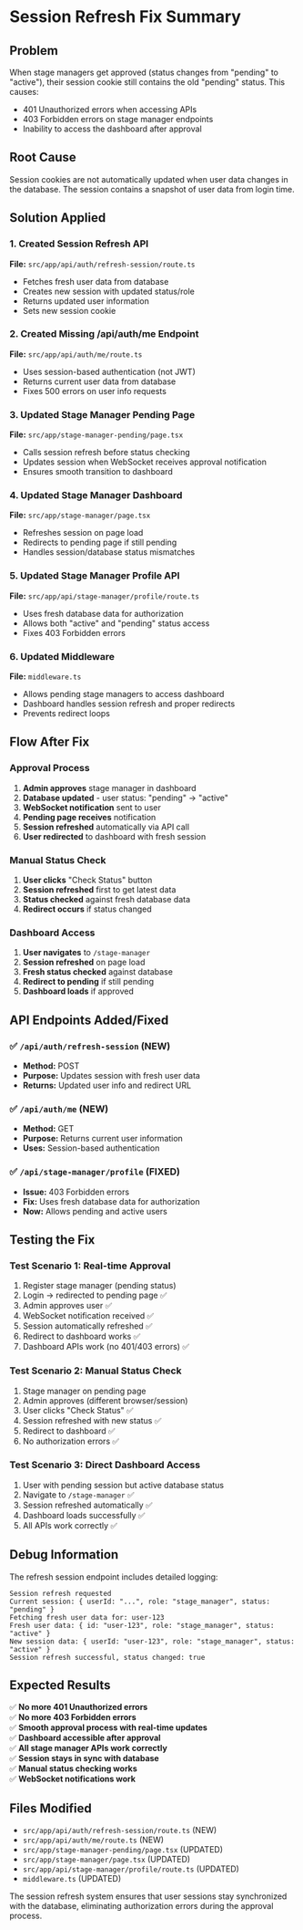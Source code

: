 # Session Refresh Fix Summary

## Problem

When stage managers get approved (status changes from "pending" to "active"), their session cookie still contains the old "pending" status. This causes:

-   401 Unauthorized errors when accessing APIs
-   403 Forbidden errors on stage manager endpoints
-   Inability to access the dashboard after approval

## Root Cause

Session cookies are not automatically updated when user data changes in the database. The session contains a snapshot of user data from login time.

## Solution Applied

### 1. Created Session Refresh API

**File:** `src/app/api/auth/refresh-session/route.ts`

-   Fetches fresh user data from database
-   Creates new session with updated status/role
-   Returns updated user information
-   Sets new session cookie

### 2. Created Missing /api/auth/me Endpoint

**File:** `src/app/api/auth/me/route.ts`

-   Uses session-based authentication (not JWT)
-   Returns current user data from database
-   Fixes 500 errors on user info requests

### 3. Updated Stage Manager Pending Page

**File:** `src/app/stage-manager-pending/page.tsx`

-   Calls session refresh before status checking
-   Updates session when WebSocket receives approval notification
-   Ensures smooth transition to dashboard

### 4. Updated Stage Manager Dashboard

**File:** `src/app/stage-manager/page.tsx`

-   Refreshes session on page load
-   Redirects to pending page if still pending
-   Handles session/database status mismatches

### 5. Updated Stage Manager Profile API

**File:** `src/app/api/stage-manager/profile/route.ts`

-   Uses fresh database data for authorization
-   Allows both "active" and "pending" status access
-   Fixes 403 Forbidden errors

### 6. Updated Middleware

**File:** `middleware.ts`

-   Allows pending stage managers to access dashboard
-   Dashboard handles session refresh and proper redirects
-   Prevents redirect loops

## Flow After Fix

### Approval Process

1. **Admin approves** stage manager in dashboard
2. **Database updated** - user status: "pending" → "active"
3. **WebSocket notification** sent to user
4. **Pending page receives** notification
5. **Session refreshed** automatically via API call
6. **User redirected** to dashboard with fresh session

### Manual Status Check

1. **User clicks** "Check Status" button
2. **Session refreshed** first to get latest data
3. **Status checked** against fresh database data
4. **Redirect occurs** if status changed

### Dashboard Access

1. **User navigates** to `/stage-manager`
2. **Session refreshed** on page load
3. **Fresh status checked** against database
4. **Redirect to pending** if still pending
5. **Dashboard loads** if approved

## API Endpoints Added/Fixed

### ✅ `/api/auth/refresh-session` (NEW)

-   **Method:** POST
-   **Purpose:** Updates session with fresh user data
-   **Returns:** Updated user info and redirect URL

### ✅ `/api/auth/me` (NEW)

-   **Method:** GET
-   **Purpose:** Returns current user information
-   **Uses:** Session-based authentication

### ✅ `/api/stage-manager/profile` (FIXED)

-   **Issue:** 403 Forbidden errors
-   **Fix:** Uses fresh database data for authorization
-   **Now:** Allows pending and active users

## Testing the Fix

### Test Scenario 1: Real-time Approval

1. Register stage manager (pending status)
2. Login → redirected to pending page ✅
3. Admin approves user ✅
4. WebSocket notification received ✅
5. Session automatically refreshed ✅
6. Redirect to dashboard works ✅
7. Dashboard APIs work (no 401/403 errors) ✅

### Test Scenario 2: Manual Status Check

1. Stage manager on pending page
2. Admin approves (different browser/session)
3. User clicks "Check Status" ✅
4. Session refreshed with new status ✅
5. Redirect to dashboard ✅
6. No authorization errors ✅

### Test Scenario 3: Direct Dashboard Access

1. User with pending session but active database status
2. Navigate to `/stage-manager` ✅
3. Session refreshed automatically ✅
4. Dashboard loads successfully ✅
5. All APIs work correctly ✅

## Debug Information

The refresh session endpoint includes detailed logging:

```
Session refresh requested
Current session: { userId: "...", role: "stage_manager", status: "pending" }
Fetching fresh user data for: user-123
Fresh user data: { id: "user-123", role: "stage_manager", status: "active" }
New session data: { userId: "user-123", role: "stage_manager", status: "active" }
Session refresh successful, status changed: true
```

## Expected Results

✅ **No more 401 Unauthorized errors**  
✅ **No more 403 Forbidden errors**  
✅ **Smooth approval process with real-time updates**  
✅ **Dashboard accessible after approval**  
✅ **All stage manager APIs work correctly**  
✅ **Session stays in sync with database**  
✅ **Manual status checking works**  
✅ **WebSocket notifications work**

## Files Modified

-   `src/app/api/auth/refresh-session/route.ts` (NEW)
-   `src/app/api/auth/me/route.ts` (NEW)
-   `src/app/stage-manager-pending/page.tsx` (UPDATED)
-   `src/app/stage-manager/page.tsx` (UPDATED)
-   `src/app/api/stage-manager/profile/route.ts` (UPDATED)
-   `middleware.ts` (UPDATED)

The session refresh system ensures that user sessions stay synchronized with the database, eliminating authorization errors during the approval process.
